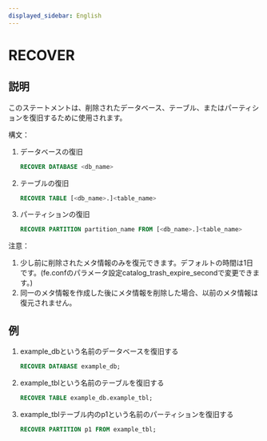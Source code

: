 ```yaml
---
displayed_sidebar: English
---
```


# RECOVER

## 説明

このステートメントは、削除されたデータベース、テーブル、またはパーティションを復旧するために使用されます。

構文：

1. データベースの復旧

    ```sql
    RECOVER DATABASE <db_name>
    ```

2. テーブルの復旧

    ```sql
    RECOVER TABLE [<db_name>.]<table_name>
    ```

3. パーティションの復旧

    ```sql
    RECOVER PARTITION partition_name FROM [<db_name>.]<table_name>
    ```

注意：

1. 少し前に削除されたメタ情報のみを復元できます。デフォルトの時間は1日です。(fe.confのパラメータ設定catalog_trash_expire_secondで変更できます。)
2. 同一のメタ情報を作成した後にメタ情報を削除した場合、以前のメタ情報は復元されません。

## 例

1. example_dbという名前のデータベースを復旧する

    ```sql
    RECOVER DATABASE example_db;
    ```

2. example_tblという名前のテーブルを復旧する

    ```sql
    RECOVER TABLE example_db.example_tbl;
    ```

3. example_tblテーブル内のp1という名前のパーティションを復旧する

    ```sql
    RECOVER PARTITION p1 FROM example_tbl;
    ```
